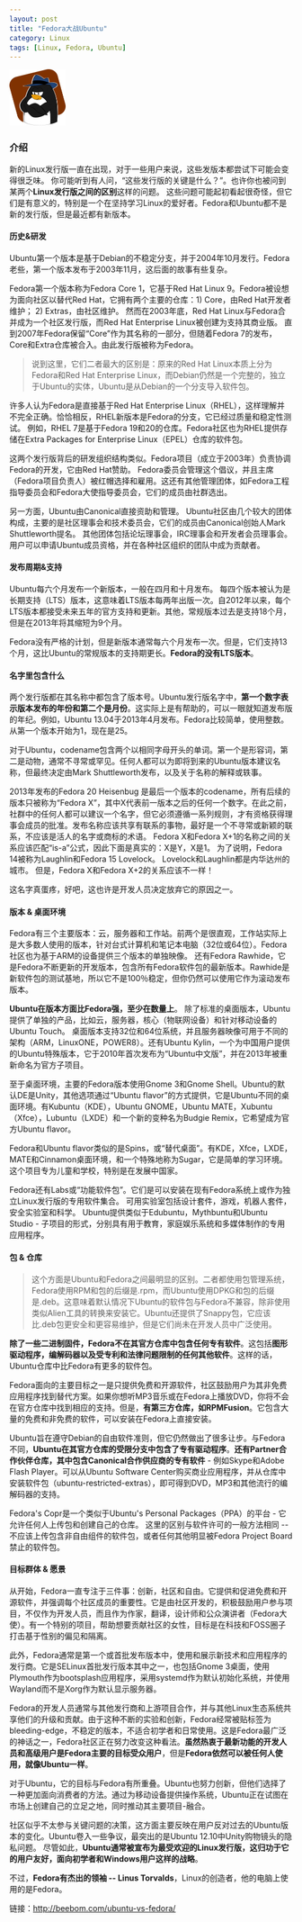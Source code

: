 ```yaml
---
layout: post
title: "Fedora大战Ubuntu"
category: Linux
tags: [Linux, Fedora, Ubuntu]
---
```

<img src="https://raw.githubusercontent.com/wangjiangyong/wangjiangyong.github.io/master/assets/images/fudiff.jpg" width="100" height="100" />

### 介绍

新的Linux发行版一直在出现，对于一些用户来说，这些发版本都尝试下可能会变得很乏味。 你可能听到有人问，“这些发行版的关键是什么？”。也许你也被问到某两个**Linux发行版之间的区别**这样的问题。 这些问题可能起初看起很奇怪，但它们是有意义的，特别是一个在坚持学习Linux的爱好者。Fedora和Ubuntu都不是新的发行版，但是最近都有新版本。

#### 历史&研发

Ubuntu第一个版本是基于Debian的不稳定分支，并于2004年10月发行。Fedora老些，第一个版本发布于2003年11月，这后面的故事有些复杂。

Fedora第一个版本称为Fedora Core 1，它基于Red Hat Linux 9。Fedora被设想为面向社区以替代Red Hat，它拥有两个主要的仓库：1) Core，由Red Hat开发者维护； 2) Extras，由社区维护。 然而在2003年底，Red Hat Linux与Fedora合并成为一个社区发行版，而Red Hat Enterprise Linux被创建为支持其商业版。 直到2007年Fedora保留“Core”作为其名称的一部分，但随着Fedora 7的发布，Core和Extra仓库被合入。由此发行版被称为Fedora。

> 说到这里，它们二者最大的区别是：原来的Red Hat Linux本质上分为Fedora和Red Hat Enterprise Linux，而Debian仍然是一个完整的，独立于Ubuntu的实体，Ubuntu是从Debian的一个分支导入软件包。

许多人认为Fedora是直接基于Red Hat Enterprise Linux（RHEL），这样理解并不完全正确。恰恰相反，RHEL新版本是Fedora的分支，它已经过质量和稳定性测试。 例如，RHEL 7是基于Fedora 19和20的仓库。Fedora社区也为RHEL提供存储在Extra Packages for Enterprise Linux（EPEL）仓库的软件包。

这两个发行版背后的研发组织结构类似。Fedora项目（成立于2003年）负责协调Fedora的开发，它由Red Hat赞助。 Fedora委员会管理这个倡议，并且主席（Fedora项目负责人）被红帽选择和雇用。这还有其他管理团体，如Fedora工程指导委员会和Fedora大使指导委员会，它们的成员由社群选出。

另一方面，Ubuntu由Canonical直接资助和管理。 Ubuntu社区由几个较大的团体构成，主要的是社区理事会和技术委员会，它们的成员由Canonical创始人Mark Shuttleworth提名。 其他团体包括论坛理事会，IRC理事会和开发者会员理事会。用户可以申请Ubuntu成员资格，并在各种社区组织的团队中成为贡献者。


#### 发布周期&支持

Ubuntu每六个月发布一个新版本，一般在四月和十月发布。 每四个版本被认为是长期支持（LTS）版本，这意味着LTS版本每两年出版一次。自2012年以来，每个LTS版本都接受未来五年的官方支持和更新。其他，常规版本过去是支持18个月，但是在2013年将其缩短为9个月。

Fedora没有严格的计划，但是新版本通常每六个月发布一次。但是，它们支持13个月，这比Ubuntu的常规版本的支持期更长。**Fedora的没有LTS版本**。

#### 名字里包含什么

两个发行版都在其名称中都包含了版本号。Ubuntu发行版名字中，**第一个数字表示版本发布的年份和第二个是月份**。这实际上是有帮助的，可以一眼就知道发布版的年纪。例如，Ubuntu 13.04于2013年4月发布。Fedora比较简单，使用整数。从第一个版本开始为1，现在是25。

对于Ubuntu，codename包含两个以相同字母开头的单词。第一个是形容词，第二是动物，通常不寻常或罕见。任何人都可以为即将到来的Ubuntu版本建议名称，但最终决定由Mark Shuttleworth发布，以及关于名称的解释或轶事。

2013年发布的Fedora 20 Heisenbug 是最后一个版本的codename，所有后续的版本只被称为“Fedora X”，其中X代表前一版本之后的任何一个数字。在此之前，社群中的任何人都可以建议一个名字，但它必须遵循一系列规则，才有资格获得理事会成员的批准。发布名称应该共享有联系的事物，最好是一个不寻常或新颖的联系，不应该是活人的名字或商标的术语。 Fedora X和Fedora X+1的名称之间的关系应该匹配“is-a”公式，因此下面是真实的：X是Y，X是1。 为了说明，Fedora 14被称为Laughlin和Fedora 15 Lovelock。 Lovelock和Laughlin都是内华达州的城市。 但是，Fedora X和Fedora X+2的关系应该不一样！

这名字真蛋疼，好吧，这也许是开发人员决定放弃它的原因之一。

#### 版本 & 桌面环境

Fedora有三个主要版本：云，服务器和工作站。前两个是很直观，工作站实际上是大多数人使用的版本，针对台式计算机和笔记本电脑（32位或64位）。Fedora社区也为基于ARM的设备提供三个版本的单独映像。 还有Fedora Rawhide，它是Fedora不断更新的开发版本，包含所有Fedora软件包的最新版本。Rawhide是新软件包的测试基地，所以它不是100％稳定，但你仍然可以使用它作为滚动发布版本。

**Ubuntu在版本方面比Fedora强，至少在数量上**。 除了标准的桌面版本，Ubuntu提供了单独的产品，比如云，服务器，核心（物联网设备）和针对移动设备的Ubuntu Touch。 桌面版本支持32位和64位系统，并且服务器映像可用于不同的架构（ARM，LinuxONE，POWER8）。还有Ubuntu Kylin，一个为中国用户提供的Ubuntu特殊版本，它于2010年首次发布为“Ubuntu中文版”，并在2013年被重新命名为官方子项目。

至于桌面环境，主要的Fedora版本使用Gnome 3和Gnome Shell。Ubuntu的默认DE是Unity，其他选项通过“Ubuntu flavor”的方式提供，它是Ubuntu不同的桌面环境。有Kubuntu（KDE），Ubuntu GNOME，Ubuntu MATE，Xubuntu（Xfce），Lubuntu（LXDE）和一个新的变种名为Budgie Remix，它希望成为官方Ubuntu flavor。

Fedora和Ubuntu flavor类似的是Spins，或“替代桌面”。有KDE，Xfce，LXDE，MATE和Cinnamon桌面环境，和一个特殊地称为Sugar，它是简单的学习环境。 这个项目专为儿童和学校，特别是在发展中国家。

Fedora还有Labs或“功能软件包”。它们是可以安装在现有Fedora系统上或作为独立Linux发行版的专用软件集合。 可用实验室包括设计套件，游戏，机器人套件，安全实验室和科学。 Ubuntu提供类似于Edubuntu，Mythbuntu和Ubuntu Studio - 子项目的形式，分别具有用于教育，家庭娱乐系统和多媒体制作的专用应用程序。


#### 包 & 仓库

> 这个方面是Ubuntu和Fedora之间最明显的区别。二者都使用包管理系统，Fedora使用RPM和包的后缀是.rpm，而Ubuntu使用DPKG和包的后缀是.deb。这意味着默认情况下Ubuntu的软件包与Fedora不兼容，除非使用类似Alien工具的转换来安装它。Ubuntu还提供了Snappy包，它应该比.deb包更安全和更容易维护，但是它们尚未在开发人员中广泛使用。

**除了一些二进制固件，Fedora不在其官方仓库中包含任何专有软件**。这包括**图形驱动程序，编解码器以及受专利和法律问题限制的任何其他软件**。这样的话，Ubuntu仓库中比Fedora有更多的软件包。

Fedora面向的主要目标之一是只提供免费和开源软件，社区鼓励用户为其非免费应用程序找到替代方案。如果你想听MP3音乐或在Fedora上播放DVD，你将不会在官方仓库中找到相应的支持。但是，**有第三方仓库，如RPMFusion**。它包含大量的免费和非免费的软件，可以安装在Fedora上直接安装。

Ubuntu旨在遵守Debian的自由软件准则，但它仍然做出了很多让步。与Fedora不同，**Ubuntu在其官方仓库的受限分支中包含了专有驱动程序**。**还有Partner合作伙伴仓库，其中包含Canonical合作供应商的专有软件** - 例如Skype和Adobe Flash Player。可以从Ubuntu Software Center购买商业应用程序，并从仓库中安装软件包（ubuntu-restricted-extras），即可得到DVD，MP3和其他流行的编解码器的支持。

Fedora's Copr是一个类似于Ubuntu's Personal Packages（PPA）的平台 - 它允许任何人上传包和创建自己的仓库。 这里的区别与软件许可的一般方法相同 -- 不应该上传包含非自由组件的软件包，或者任何其他明显被Fedora Project Board禁止的软件包。

#### 目标群体 & 愿景

从开始，Fedora一直专注于三件事：创新，社区和自由。它提供和促进免费和开源软件，并强调每个社区成员的重要性。它是由社区开发的，积极鼓励用户参与项目，不仅作为开发人员，而且作为作家，翻译，设计师和公众演讲者（Fedora大使）。有一个特别的项目，帮助想要贡献社区的女性，目标是在科技和FOSS圈子打击基于性别的偏见和隔离。

此外，Fedora通常是第一个或首批发布版本中，使用和展示新技术和应用程序的发行商。它是SELinux首批发行版本其中之一，也包括Gnome 3桌面，使用Plymouth作为bootsplash应用程序，采用systemd作为默认初始化系统，并使用Wayland而不是Xorg作为默认显示服务器。

Fedora的开发人员通常与其他发行商和上游项目合作，并与其他Linux生态系统共享他们的升级和贡献。由于这种不断的实验和创新，Fedora经常被贴标签为bleeding-edge，不稳定的版本，不适合初学者和日常使用。这是Fedora最广泛的神话之一，Fedora社区正在努力改变这种看法。**虽然热衷于最新功能的开发人员和高级用户是Fedora主要的目标受众用户**，但是**Fedora依然可以被任何人使用，就像Ubuntu一样**。

对于Ubuntu，它的目标与Fedora有所重叠。Ubuntu也努力创新，但他们选择了一种更加面向消费者的方法。通过为移动设备提供操作系统，Ubuntu正在试图在市场上创建自己的立足之地，同时推动其主要项目-融合。

社区似乎不太参与关键问题的决策，这方面主要反映在用户反对过去的Ubuntu版本的变化。Ubuntu卷入一些争议，最突出的是Ubuntu 12.10中Unity购物镜头的隐私问题。 尽管如此，**Ubuntu通常被宣布为最受欢迎的Linux发行版，这归功于它的用户友好，面向初学者和Windows用户这样的战略**。

不过，**Fedora有杰出的领袖 -- Linus Torvalds**，Linux的创造者，他的电脑上使用的是Fedora。


链接：http://beebom.com/ubuntu-vs-fedora/
